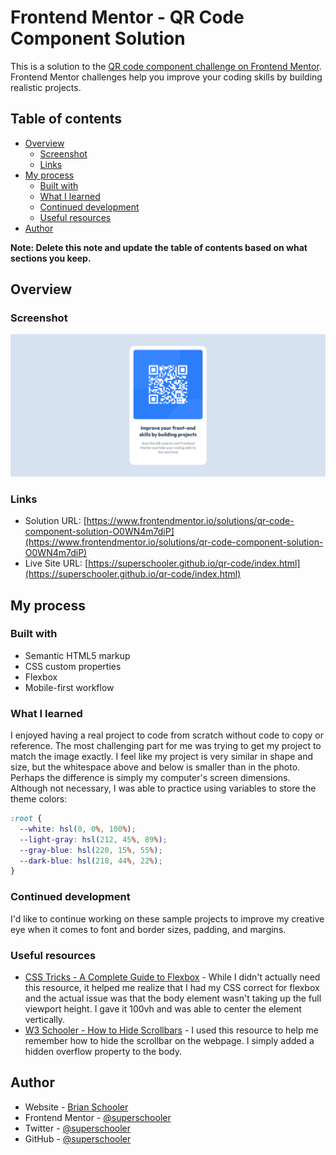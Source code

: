 # Frontend Mentor - QR Code Component Solution

This is a solution to the [QR code component challenge on Frontend Mentor](https://www.frontendmentor.io/challenges/qr-code-component-iux_sIO_H). Frontend Mentor challenges help you improve your coding skills by building realistic projects.

## Table of contents

- [Overview](#overview)
  - [Screenshot](#screenshot)
  - [Links](#links)
- [My process](#my-process)
  - [Built with](#built-with)
  - [What I learned](#what-i-learned)
  - [Continued development](#continued-development)
  - [Useful resources](#useful-resources)
- [Author](#author)

**Note: Delete this note and update the table of contents based on what sections you keep.**

## Overview

### Screenshot

![](./screenshot.jpeg)

### Links

- Solution URL: [https://www.frontendmentor.io/solutions/qr-code-component-solution-O0WN4m7diP](https://www.frontendmentor.io/solutions/qr-code-component-solution-O0WN4m7diP)
- Live Site URL: [https://superschooler.github.io/qr-code/index.html](https://superschooler.github.io/qr-code/index.html)

## My process

### Built with

- Semantic HTML5 markup
- CSS custom properties
- Flexbox
- Mobile-first workflow

### What I learned

I enjoyed having a real project to code from scratch without code to copy or reference. The most challenging part for me was trying to get my project to match the image exactly. I feel like my project is very similar in shape and size, but the whitespace above and below is smaller than in the photo. Perhaps the difference is simply my computer's screen dimensions. Although not necessary, I was able to practice using variables to store the theme colors:

```css
:root {
  --white: hsl(0, 0%, 100%);
  --light-gray: hsl(212, 45%, 89%);
  --gray-blue: hsl(220, 15%, 55%);
  --dark-blue: hsl(218, 44%, 22%);
}
```

### Continued development

I'd like to continue working on these sample projects to improve my creative eye when it comes to font and border sizes, padding, and margins.

### Useful resources

- [CSS Tricks - A Complete Guide to Flexbox](https://css-tricks.com/snippets/css/a-guide-to-flexbox/) - While I didn't actually need this resource, it helped me realize that I had my CSS correct for flexbox and the actual issue was that the body element wasn't taking up the full viewport height. I gave it 100vh and was able to center the element vertically.
- [W3 Schooler - How to Hide Scrollbars](https://www.w3schools.com/howto/howto_css_hide_scrollbars.asp) - I used this resource to help me remember how to hide the scrollbar on the webpage. I simply added a hidden overflow property to the body.

## Author

- Website - [Brian Schooler](https://www.brianschooler.com)
- Frontend Mentor - [@superschooler](https://www.frontendmentor.io/profile/superschooler)
- Twitter - [@superschooler](https://twitter.com/SuperSchooler)
- GitHub - [@superschooler](https://github.com/superschooler)
